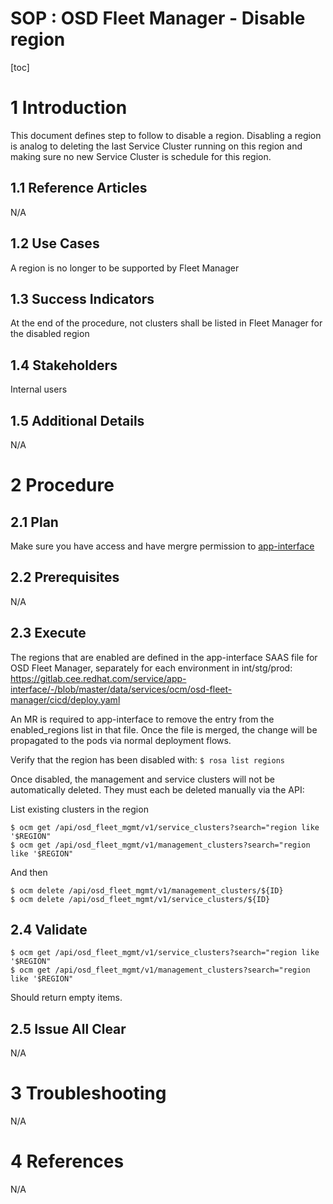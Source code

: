 # SOP : OSD Fleet Manager - Disable region

 
[toc]
 
# 1 Introduction
 
This document defines step to follow to disable a region.
Disabling a region is analog to deleting the last Service Cluster running on this region and making sure no new Service Cluster is schedule for this region.
 
## 1.1 Reference Articles
 
N/A
 
## 1.2 Use Cases
 
A region is no longer to be supported by Fleet Manager 
## 1.3 Success Indicators
 
At the end of the procedure, not clusters shall be listed in Fleet Manager for the disabled region
 
## 1.4 Stakeholders
 
Internal users
 
## 1.5 Additional Details
 
N/A 
 
# 2 Procedure
 
## 2.1 Plan
 
Make sure you have access and have mergre permission to [app-interface](https://gitlab.cee.redhat.com/service/app-interface)
 
## 2.2 Prerequisites
 
N/A
 
## 2.3 Execute
 
The regions that are enabled are defined in the app-interface SAAS file for OSD Fleet Manager, separately for each environment in int/stg/prod: https://gitlab.cee.redhat.com/service/app-interface/-/blob/master/data/services/ocm/osd-fleet-manager/cicd/deploy.yaml

An MR is required to app-interface to remove the entry from the enabled_regions list in that file. Once the file is merged, the change will be propagated to the pods via normal deployment flows.

Verify that the region has been disabled with: `$ rosa list regions`

Once disabled, the management and service clusters will not be automatically deleted. They must each be deleted manually via the API:

List existing clusters in the region
```
$ ocm get /api/osd_fleet_mgmt/v1/service_clusters?search="region like '$REGION"
$ ocm get /api/osd_fleet_mgmt/v1/management_clusters?search="region like '$REGION"
``` 
And then
```
$ ocm delete /api/osd_fleet_mgmt/v1/management_clusters/${ID}
$ ocm delete /api/osd_fleet_mgmt/v1/service_clusters/${ID}
```
 
## 2.4 Validate
 
```
$ ocm get /api/osd_fleet_mgmt/v1/service_clusters?search="region like '$REGION"
$ ocm get /api/osd_fleet_mgmt/v1/management_clusters?search="region like '$REGION"
``` 
Should return empty items.
 
## 2.5 Issue All Clear
 
N/A
 
# 3 Troubleshooting
 
N/A 
# 4 References
 
N/A
